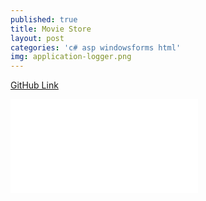 ```yaml
---
published: true
title: Movie Store
layout: post
categories: 'c# asp windowsforms html'
img: application-logger.png
---
```

<a href="https://github.com/pateldhruv1993/Movie-Store" class="btn btn-primary">GitHub Link</a>

<embed src="{{site.baseurl}}/ABC Online Store.pdf"/>
